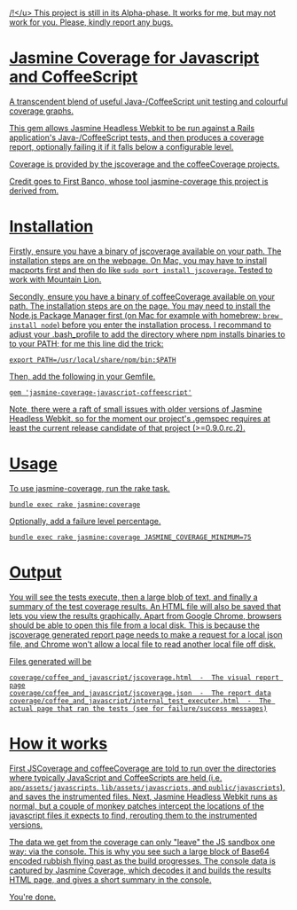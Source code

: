 <u>/!\</u> This project is still in its Alpha-phase. It works for me, but may not work for you. Please, kindly report any bugs.

# Jasmine Coverage for Javascript and CoffeeScript

A transcendent blend of useful Java-/CoffeeScript unit testing and colourful coverage graphs.

This gem allows [Jasmine Headless Webkit](http://johnbintz.github.com/jasmine-headless-webkit/)
to be run against a Rails application's Java-/CoffeeScript tests, and then produces a coverage report, optionally failing it if it falls below a configurable level.

Coverage is provided by the [jscoverage](http://siliconforks.com/jscoverage/manual.html) and the [coffeeCoverage](https://github.com/benbria/coffee-coverage) projects.

Credit goes to First Banco, whose tool [jasmine-coverage](https://github.com/firstbanco/jasmine-coverage) this project is derived from.

# Installation

Firstly, ensure you have a binary of [jscoverage](http://siliconforks.com/jscoverage/manual.html)
available on your path. The installation steps are on the webpage. On Mac, you may have to install macports first and then do like `sudo port install jscoverage`. Tested to work with Mountain Lion.

Secondly, ensure you have a binary of [coffeeCoverage](https://github.com/benbria/coffee-coverage)
available on your path. The installation steps are on the page. You may need to install the Node.js Package Manager first (on Mac for example with homebrew: `brew install node`) before you enter the installation process. I recommand to adjust your .bash_profile to add the directory where npm installs binaries to to your PATH; for me this line did the trick:

    export PATH=/usr/local/share/npm/bin:$PATH

Then, add the following in your Gemfile.

    gem 'jasmine-coverage-javascript-coffeescript'

Note, there were a raft of small issues with older versions of [Jasmine Headless Webkit](http://johnbintz.github.com/jasmine-headless-webkit/), so for the moment our project's .gemspec requires at least the current release candidate of that project (>=0.9.0.rc.2).

# Usage

To use jasmine-coverage, run the rake task.

    bundle exec rake jasmine:coverage

Optionally, add a failure level percentage.

    bundle exec rake jasmine:coverage JASMINE_COVERAGE_MINIMUM=75

# Output

You will see the tests execute, then a large blob of text, and finally a summary of the test coverage results.
An HTML file will also be saved that lets you view the results graphically. Apart from Google Chrome, browsers should be able to open this file from a local disk. This is because the jscoverage generated report page needs to make a request for a local json file, and Chrome won't allow a local file to read another local file off disk.

Files generated will be

    coverage/coffee_and_javascript/jscoverage.html  -  The visual report page
    coverage/coffee_and_javascript/jscoverage.json  -  The report data
    coverage/coffee_and_javascript/internal_test_executer.html  -  The actual page that ran the tests (see for failure/success messages)

# How it works

First JSCoverage and coffeeCoverage are told to run over the directories where typically JavaScript and CoffeeScripts are held (i.e. `app/assets/javascripts`, `lib/assets/javascripts`, and `public/javascripts`), and saves the instrumented files. Next, Jasmine Headless Webkit runs as normal, but a couple of monkey patches intercept the locations of the javascript files it expects to find, rerouting them to the instrumented versions.

The data we get from the coverage can only "leave" the JS sandbox one way: via the console. This is why you see such a large block of Base64 encoded rubbish flying past as the build progresses. The console data is captured by Jasmine Coverage, which decodes it and builds the results HTML page, and gives a short summary in the console.

You're done.